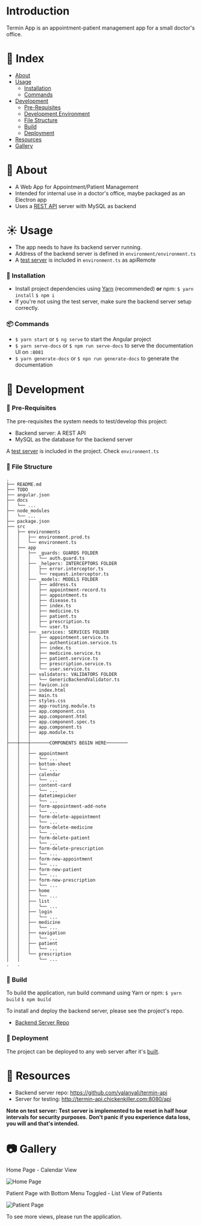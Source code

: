 # Introduction
Termin App is an appointment-patient management app for a small doctor's office.

# :ledger: Index

- [About](#beginner-about)
- [Usage](#sunny-usage)
  - [Installation](#electric_plug-installation)
  - [Commands](#package-commands)
- [Development](#wrench-development)
  - [Pre-Requisites](#notebook-pre-requisites)
  - [Development Environment](#nut_and_bolt-development-environment)
  - [File Structure](#file_folder-file-structure)
  - [Build](#hammer-build)  
  - [Deployment](#rocket-deployment)  
- [Resources](#page_facing_up-resources)
- [Gallery](#camera-gallery)

# :beginner: About
- A Web App for Appointment/Patient Management
- Intended for internal use in a doctor's office, maybe packaged as an Electron app
- Uses a [REST API](https://github.com/yalanyali/termin-api) server with MySQL as backend

# :sunny: Usage
- The app needs to have its backend server running.
- Address of the backend server is defined in `environment/environment.ts`
- A [test server](http://termin-api.chickenkiller.com:8080/api) is included in `environment.ts` as apiRemote

###  :electric_plug: Installation
- Install project dependencies using [Yarn](https://github.com/yarnpkg/yarn) (recommended) **or** npm:
`$ yarn install`
`$ npm i`
- If you're not using the test server, make sure the backend server setup correctly.


###  :package: Commands
- `$ yarn start` or `$ ng serve` to start the Angular project
- `$ yarn serve-docs` or `$ npm run serve-docs` to serve the documentation UI on `:8081`
- `$ yarn generate-docs` or `$ npn run generate-docs` to generate the documentation

#  :wrench: Development

### :notebook: Pre-Requisites
The pre-requisites the system needs to test/develop this project:
- Backend server: A REST API
- MySQL as the database for the backend server

A [test server](http://termin-api.chickenkiller.com:8080/api) is included in the project. Check `environment.ts`

###  :file_folder: File Structure

```
.
├── README.md
├── TODO
├── angular.json
├── docs
│   └── ...
├── node_modules
│   └── ...
├── package.json
├── src
│   ├── environments
│   │   ├── environment.prod.ts
│   │   └── environment.ts
│   ├── app
│   │   ├── _guards: GUARDS FOLDER
│   │   │   └── auth.guard.ts
│   │   ├── _helpers: INTERCEPTORS FOLDER
│   │   │   ├── error.interceptor.ts
│   │   │   └── request.interceptor.ts
│   │   ├── _models: MODELS FOLDER
│   │   │   ├── address.ts
│   │   │   ├── appointment-record.ts
│   │   │   ├── appointment.ts
│   │   │   ├── disease.ts
│   │   │   ├── index.ts
│   │   │   ├── medicine.ts
│   │   │   ├── patient.ts
│   │   │   ├── prescription.ts
│   │   │   └── user.ts
│   │   ├── _services: SERVICES FOLDER
│   │   │   ├── appointment.service.ts
│   │   │   ├── authentication.service.ts
│   │   │   ├── index.ts
│   │   │   ├── medicine.service.ts
│   │   │   ├── patient.service.ts
│   │   │   ├── prescription.service.ts
│   │   │   └── user.service.ts
│   │   ├── validators: VALIDATORS FOLDER
│   │   │   └── GenericBackendValidator.ts
│   │   ├── favicon.ico
│   │   ├── index.html
│   │   ├── main.ts
│   │   ├── styles.css
│   │   ├── app-routing.module.ts
│   │   ├── app.component.css
│   │   ├── app.component.html
│   │   ├── app.component.spec.ts
│   │   ├── app.component.ts
│   │   ├── app.module.ts
│   │   │
├───┼───┼───────COMPONENTS BEGIN HERE────────
│   │   │
│   │   ├── appointment
│   │   │   └── ...
│   │   ├── bottom-sheet
│   │   │   └── ...
│   │   ├── calendar
│   │   │   └── ...
│   │   ├── content-card
│   │   │   └── ...
│   │   ├── datetimepicker
│   │   │   └── ...
│   │   ├── form-appointment-add-note
│   │   │   └── ...
│   │   ├── form-delete-appointment
│   │   │   └── ...
│   │   ├── form-delete-medicine
│   │   │   └── ...
│   │   ├── form-delete-patient
│   │   │   └── ...
│   │   ├── form-delete-prescription
│   │   │   └── ...
│   │   ├── form-new-appointment
│   │   │   └── ...
│   │   ├── form-new-patient
│   │   │   └── ...
│   │   ├── form-new-prescription
│   │   │   └── ...
│   │   ├── home
│   │   │   └── ...
│   │   ├── list
│   │   │   └── ...
│   │   ├── login
│   │   │   └── ...
│   │   ├── medicine
│   │   │   └── ...
│   │   ├── navigation
│   │   │   └── ...
│   │   ├── patient
│   │   │   └── ...
│   │   └── prescription
│   │       └── ...
.   .
```

###  :hammer: Build
To build the application, run build command using Yarn or npm:
`$ yarn build`
`$ npm build`

To install and deploy the backend server, please see the project's repo.

- [Backend Server Repo](https://github.com/yalanyali/termin-api)

### :rocket: Deployment
The project can be deployed to any web server after it's [built](#hammer-build).

#  :page_facing_up: Resources
- Backend server repo: https://github.com/yalanyali/termin-api
- Server for testing: http://termin-api.chickenkiller.com:8080/api

**Note on test server:**
**Test server is implemented to be reset in half hour intervals for security purposes.**
**Don't panic if you experience data loss, you will and that's intended.**

#  :camera: Gallery
Home Page - Calendar View  

![Home Page](./docs/images/calendar.png "Home Page")

Patient Page with Bottom Menu Toggled - List View of Patients  

![Patient Page](./docs/images/patient_2.png "Patient Page")

To see more views, please run the application.

